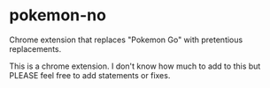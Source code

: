 # pokemon-no
Chrome extension that replaces "Pokemon Go" with pretentious replacements.

This is a chrome extension. I don't know how much to add to this but PLEASE feel free to add statements or fixes. 
